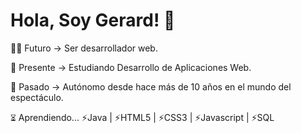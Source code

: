 <h1>Hola, Soy Gerard! 👋</h2>

<p>🧑‍💻 Futuro -> Ser desarrollador web.</p>

<p>🚀 Presente -> Estudiando Desarrollo de Aplicaciones Web.</p>

<p> 🎯 Pasado -> Autónomo desde hace más de 10 años en el mundo del espectáculo.</p>

<p> ⏳︎ Aprendiendo... ⚡Java | ⚡HTML5 | ⚡CSS3 | ⚡Javascript | ⚡SQL </p>

